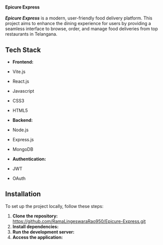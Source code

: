 #### Epicure Express

*********Epicure Express********* is a modern, user-friendly food delivery platform. This project aims to enhance the dining experience for users by providing a seamless interface to browse, order, and manage food deliveries from top restaurants in Telangana.

## Tech Stack
- **Frontend:** 
- Vite.js
- React.js
- Javascript
- CSS3
- HTML5
  
- **Backend:**
- Node.js
- Express.js
- MongoDB
  
- **Authentication:**
- JWT
- OAuth

## Installation
To set up the project locally, follow these steps:
1. **Clone the repository:**  https://github.com/RamaLingeswaraRao950/Epicure-Express.git
2. **Install dependencies:**
3. **Run the development server:**
4. **Access the application:**
